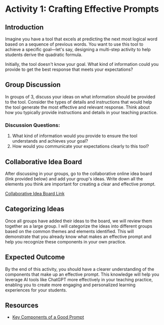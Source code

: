 # Activity 1: Crafting Effective Prompts

## Introduction

Imagine you have a tool that excels at predicting the next most logical word based on a sequence of previous words. You want to use this tool to achieve a specific goal—let's say, designing a multi-step activity to help students derive the quadratic formula.

Initially, the tool doesn't know your goal. What kind of information could you provide to get the best response that meets your expectations?

## Group Discussion

In groups of 3, discuss your ideas on what information should be provided to the tool. Consider the types of details and instructions that would help the tool generate the most effective and relevant response. Think about how you typically provide instructions and details in your teaching practice.

### Discussion Questions:
1. What kind of information would you provide to ensure the tool understands and achieves your goal?
2. How would you communicate your expectations clearly to this tool?

## Collaborative Idea Board

After discussing in your groups, go to the collaborative online idea board (link provided below) and add your group's ideas. Write down all the elements you think are important for creating a clear and effective prompt.

[Collaborative Idea Board Link](https://webwhiteboard.com/board/zbpYCfXvWWsN4r3z8laxtGscjAHPTJWM/)

## Categorizing Ideas

Once all groups have added their ideas to the board, we will review them together as a large group. I will categorize the ideas into different groups based on the common themes and elements identified. This will demonstrate that you already know what makes an effective prompt and help you recognize these components in your own practice.

## Expected Outcome

By the end of this activity, you should have a clearer understanding of the components that make up an effective prompt. This knowledge will help you leverage AI tools like ChatGPT more effectively in your teaching practice, enabling you to create more engaging and personalized learning experiences for your students.

## Resources

- [Key Components of a Good Prompt](https://teaghan.github.io/AI-Enhanced-Education/md_files/writing_prompts.html)